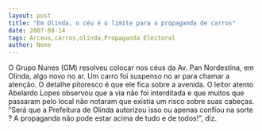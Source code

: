 ```yaml
---
layout: post
title: "Em Olinda, o céu é o limite para a propaganda de carros"
date: 2007-08-14
tags: Arceus,carros,olinda,Propaganda Eleitoral
author: None
---
```

O Grupo Nunes (GM) resolveu colocar nos c&eacute;us da Av. Pan Nordestina, em Olinda, algo novo no ar. Um carro foi suspenso no ar para chamar a aten&ccedil;&atilde;o. O detalhe pitoresco &eacute; que ele fica sobre a avenida.
O leitor atento Abelardo Lopes observou que a via n&atilde;o foi interditada e que muitos que passaram pelo local n&atilde;o notaram que existia um risco sobre suas cabe&ccedil;as. 
&ldquo;Ser&aacute; que a Prefeitura de Olinda autorizou isso ou apenas confiou na sorte ? A propaganda n&atilde;o pode estar acima de tudo e de todos!&rdquo;, diz. 